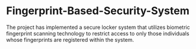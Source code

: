 # Fingerprint-Based-Security-System
The project has implemented a secure locker system that utilizes biometric fingerprint scanning technology to restrict access to only those individuals whose fingerprints are registered within the system.
